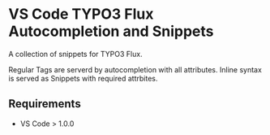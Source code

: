 # VS Code TYPO3 Flux Autocompletion and Snippets

A collection of snippets for TYPO3 Flux.

Regular Tags are serverd by autocompletion with all attributes.
Inline syntax is served as Snippets with required attrbites.

## Requirements

* VS Code > 1.0.0